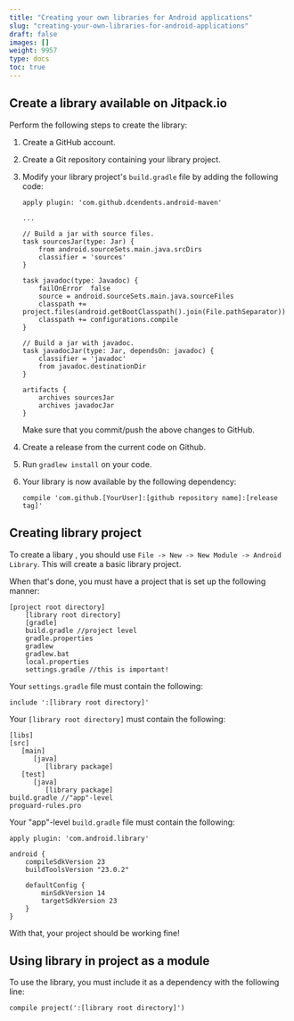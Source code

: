 ```yaml
---
title: "Creating your own libraries for Android applications"
slug: "creating-your-own-libraries-for-android-applications"
draft: false
images: []
weight: 9957
type: docs
toc: true
---
```


## Create a library available on Jitpack.io
Perform the following steps to create the library:

1. Create a GitHub account.
2. Create a Git repository containing your library project.
3. Modify your library project's `build.gradle` file by adding the following code:

       apply plugin: 'com.github.dcendents.android-maven'

       ...

       // Build a jar with source files.
       task sourcesJar(type: Jar) {
           from android.sourceSets.main.java.srcDirs
           classifier = 'sources'
       }
    
       task javadoc(type: Javadoc) {
           failOnError  false
           source = android.sourceSets.main.java.sourceFiles
           classpath += project.files(android.getBootClasspath().join(File.pathSeparator))
           classpath += configurations.compile
       }
    
       // Build a jar with javadoc.
       task javadocJar(type: Jar, dependsOn: javadoc) {
           classifier = 'javadoc'
           from javadoc.destinationDir
       }
    
       artifacts {
           archives sourcesJar
           archives javadocJar
       }

   Make sure that you commit/push the above changes to GitHub.

4. Create a release from the current code on Github.
5. Run `gradlew install` on your code.
6. Your library is now available by the following dependency:

       compile 'com.github.[YourUser]:[github repository name]:[release tag]'

## Creating library project
To create a libary , you should use `File -> New -> New Module -> Android Library`. This will create a basic library project.

When that's done, you must have a project that is set up the following manner:

    [project root directory]
        [library root directory]
        [gradle]
        build.gradle //project level
        gradle.properties
        gradlew
        gradlew.bat
        local.properties
        settings.gradle //this is important!

Your `settings.gradle` file must contain the following:

    include ':[library root directory]'

Your `[library root directory]` must contain the following:
  
    [libs]
    [src]
       [main]
          [java]
             [library package]
       [test]
          [java]
             [library package]
    build.gradle //"app"-level
    proguard-rules.pro

Your "app"-level `build.gradle` file must contain the following:

    apply plugin: 'com.android.library'
    
    android {
        compileSdkVersion 23
        buildToolsVersion "23.0.2"
    
        defaultConfig {
            minSdkVersion 14
            targetSdkVersion 23
        }
    }

With that, your project should be working fine!

## Using library in project as a module
To use the library, you must include it as a dependency with the following line:

    compile project(':[library root directory]')



